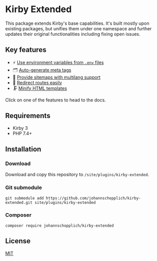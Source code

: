 # Kirby Extended

This package extends Kirby's base capabilities. It's built mostly upon existing packages, but unifies them under one namespace and further updates their original functionalities including fixing open issues.

## Key features

- ⚡️ [Use environment variables from `.env` files](docs/env.md)
- 🗂 [Auto-generate meta tags](docs/meta.md)
- 🧭 [Provide sitemaps with multilang support](docs/sitemap.md)
- 🔀 [Redirect routes easily](docs/redirects.md)
- 🗜 [Minify HTML templates](docs/html-minify.md)

Click on one of the features to head to the docs.

## Requirements

- Kirby 3
- PHP 7.4+

## Installation

### Download

Download and copy this repository to `/site/plugins/kirby-extended`.

### Git submodule

```
git submodule add https://github.com/johannschopplich/kirby-extended.git site/plugins/kirby-extended
```

### Composer

```
composer require johannschopplich/kirby-extended
```

## License

[MIT](https://opensource.org/licenses/MIT)
